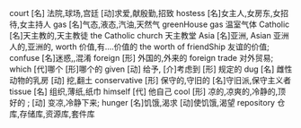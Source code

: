 court	[名] 法院,球场,宫廷 [动]求爱,献殷勤,招致
hostess	[名]女主人,女房东,女招待,女主持人
gas 	[名]气态,液态,汽油,天然气  	greenHouse gas 温室气体
Catholic 	[名]天主教的,天主教徒  	the Catholic church  天主教堂
Asia	[名]亚洲,  Asian  亚洲人的,亚洲的,
worth	价值,有....价值的 	the worth of friendShip  友谊的价值;
confuse	[名]迷惑,,混淆
foreign	 [形] 外国的,外来的  	foreign trade  对外贸易;
which	[代]哪个	[形]哪个的
given	[动] 给予,  [介]考虑到  [形] 规定的
dug		[名] 雌性动物的乳房  [动] 挖,翻土
conservative 	[形] 保守的,守旧的  [名]守旧派,保守主义者
tissue	[名] 组织,薄纸,纸巾
himself  [代] 他自己
cool 	[形] 凉的,凉爽的,冷静的,顶好的 ; [动] 变凉,冷静下来;
hunger	[名]饥饿,渴求  [动]使饥饿,渴望
repository     仓库,存储库,资源库,套件库


